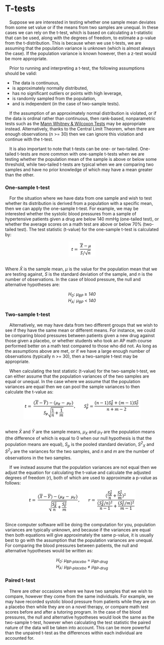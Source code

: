 
# T-tests

 Suppose we are interested in testing whether one sample mean deviates
from some set value or if the means from two samples are unequal. In
these cases we can rely on the t-test, which is based on calculating a
t-statistic that can be used, along with the degrees of freedom, to
estimate a p-value from the t-distribution. This is because when we use
t-tests, we are assuming that the population variance is unknown (which
is almost always the case). If the population variance is known however,
then a z-test would be more appropriate.

 Prior to running and interpreting a t-test, the following assumptions
should be valid:

-   The data is continuous,
-   is approximately normally distributed,
-   has no significant outliers or points with high leverage,
-   is randomly sampled from the population,
-   and is independent (in the case of two-sample tests).

 If the assumption of an approximately normal distribution is violated,
or if the data is ordinal rather than continuous, then rank-based,
nonparametric tests such as the [Mann Whitney & Wilcoxon
Tests](https://repub.github.io/DLC_statistical_guides/docs/Info/Mann-Whitney-Wilcoxon)
may be appropriate instead. Alternatively, thanks to the Central Limit
Theorem, when there are enough observations (n &gt;= 30) then we can
ignore this violation and continue with the t-test.

 It is also important to note that t-tests can be one- or two-tailed.
One-tailed t-tests are more common with one-sample t-tests when we are
testing whether the population mean of the sample is above or below some
threshold, while two-tailed t-tests are typical when we are comparing
two samples and have no prior knowledge of which may have a mean greater
than the other.

### One-sample t-test

 For the situation where we have data from one sample and wish to test
whether its distribution is derived from a population with a specific
mean, then we can apply the one-sample t-test. For example, we may be
interested whether the systolic blood pressures from a sample of
hypertensive patients given a drug are below 140 mmHg (one-tailed test),
or whether the average scores on a math test are above or below 70%
(two-tailed test). The test statistic (t-value) for the one-sample
t-test is calculated by:

<center>
<img src="img/t-tests/one-sample-t-test.png" style="display: block; margin: auto;" />
</center>

<br>

Where <i>X̄</i> is the sample mean, <i>μ</i> is the value for the
population mean that we are testing against, <i>S</i> is the standard
deviation of the sample, and <i>n</i> is the number of observations. In
the case of blood pressure, the null and alternative hypotheses are:

<center>
<i>H<sub>0</sub></i>: <i>μ<sub>BP</sub></i> ≥ <i>140<br>
H<sub>A</sub></i>: <i>μ<sub>BP</sub></i> &lt; <i>140</i>
</center>

### Two-sample t-test

 Alternatively, we may have data from two different groups that we wish
to see if they have the same mean or different means. For instance, we
could be comparing blood pressures between patients given a new drug
against those given a placebo, or whether students who took an AP math
course performed better on a math test compared to those who did not. As
long as the assumptions above are met, or if we have a large enough
number of observations (typically n &gt;= 30), then a two-sample t-test
may be appropriate.

 When calculating the test statistic (t-value) for the two-sample
t-test, we can either assume that the population variances of the two
samples are equal or unequal. In the case where we assume that the
population variances are equal then we can pool the sample variances to
then calculate the t-value as:

<center>
<img src="img/t-tests/equal-var-t-test.PNG" style="display: block; margin: auto;" />
</center>

<br>

where <i>X̄</i> and <i>Ȳ</i> are the sample means, <i>μ<sub>X</sub></i>
and <i>μ<sub>Y</sub></i> are the population means (the difference of
which is equal to 0 when our null hypothesis is that the population
means are equal), <i>S<sub>p</sub></i> is the pooled standard deviation,
<i>S<sup>2</sup><sub>X</sub></i> and <i>S<sup>2</sup><sub>Y</sub></i>
are the variances for the two samples, and <i>n</i> and <i>m</i> are the
number of observations in the two samples.

 If we instead assume that the population variances are not equal then
we adjust the equation for calculating the t-value and calculate the
adjusted degrees of freedom (<i>r</i>), both of which are used to
approximate a p-value as follows:

<center>
<img src="img/t-tests/unequal-var-t-test.PNG" style="display: block; margin: auto;" />
</center>

<br>

Since computer software will be doing the computation for you,
population variances are typically unknown, and because if the variances
are equal then both equations will give approximately the same p-value,
it is usually best to go with the assumption that the population
variances are unequal. For comparing the blood pressures between
patients, the null and alternative hypotheses would be written as:

<center>
<i>H<sub>0</sub></i>: <i>μ<sub>BP-placebo</sub></i> =
<i>μ<sub>BP-drug</sub><br> H<sub>A</sub></i>:
<i>μ<sub>BP-placebo</sub></i> ≠ <i>μ<sub>BP-drug</sub></i>
</center>

### Paired t-test

 There are other occasions where we have two samples that we wish to
compare, however they come from the same individuals. For example, we
may have recorded systolic blood pressure from patients while they are
on a placebo then while they are on a novel therapy, or compare math
test scores before and after a tutoring program. In the case of the
blood pressures, the null and alternative hypotheses would look the same
as the two-sample t-test, however when calculating the test statistic
the paired nature of the data will be taken into account. This can be
more powerful than the unpaired t-test as the differences within each
individual are accounted for.
